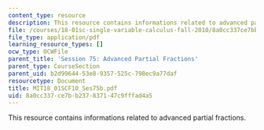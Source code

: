 ```yaml
---
content_type: resource
description: This resource contains informations related to advanced partial fractions.
file: /courses/18-01sc-single-variable-calculus-fall-2010/8a0cc337ce7bb237837147c9fffad4a5_MIT18_01SCF10_Ses75b.pdf
file_type: application/pdf
learning_resource_types: []
ocw_type: OCWFile
parent_title: 'Session 75: Advanced Partial Fractions'
parent_type: CourseSection
parent_uid: b2d99644-53e8-9357-525c-798ec9a77daf
resourcetype: Document
title: MIT18_01SCF10_Ses75b.pdf
uid: 8a0cc337-ce7b-b237-8371-47c9fffad4a5
---
```

This resource contains informations related to advanced partial fractions.

